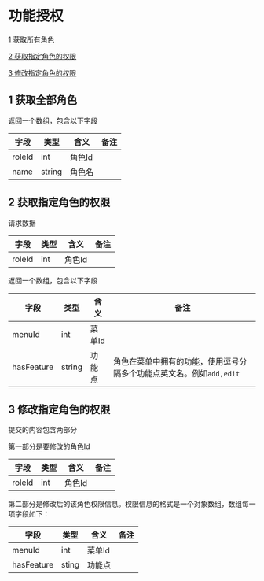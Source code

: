 # 功能授权
[1  获取所有角色](#user-content-1--获取所有角色)

[2  获取指定角色的权限](#user-content-2--获取指定角色的权限)

[3  修改指定角色的权限](#user-content-3--修改指定角色的权限)

##  1  获取全部角色

返回一个数组，包含以下字段

| 字段     | 类型     | 含义   | 备注   |
| ------ | ------ | ---- | ---- |
| roleId | int    | 角色Id |      |
| name   | string | 角色名  |      |



##  2  获取指定角色的权限

请求数据

| 字段     | 类型   | 含义   | 备注   |
| ------ | ---- | ---- | ---- |
| roleId | int  | 角色Id |      |

返回一个数组，包含以下字段

| 字段         | 类型     | 含义   | 备注                                      |
| ---------- | ------ | ---- | --------------------------------------- |
| menuId     | int    | 菜单Id |                                         |
| hasFeature | string | 功能点  | 角色在菜单中拥有的功能，使用逗号分隔多个功能点英文名。例如`add,edit` |



##  3  修改指定角色的权限

提交的内容包含两部分

第一部分是要修改的角色Id

| 字段     | 类型   | 含义   | 备注   |
| ------ | ---- | ---- | ---- |
| roleId | int  | 角色Id |      |

第二部分是修改后的该角色权限信息。权限信息的格式是一个对象数组，数组每一项字段如下：

| 字段         | 类型    | 含义   | 备注   |
| ---------- | ----- | ---- | ---- |
| menuId     | int   | 菜单Id |      |
| hasFeature | sting | 功能点  |      |

